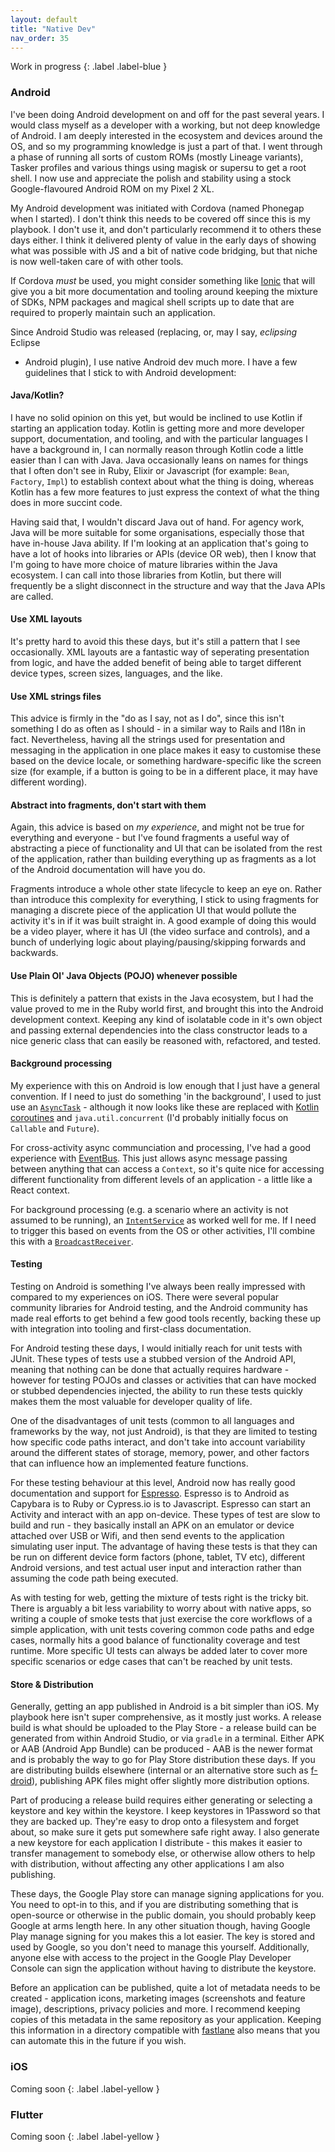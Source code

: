 ```yaml
---
layout: default
title: "Native Dev"
nav_order: 35
---
```


Work in progress
{: .label .label-blue }

### Android

I've been doing Android development on and off for the past several years. I
would class myself as a developer with a working, but not deep knowledge of
Android. I am deeply interested in the ecosystem and devices around the OS, and
so my programming knowledge is just a part of that. I went through a phase of
running all sorts of custom ROMs (mostly Lineage variants), Tasker profiles and
various things using magisk or supersu to get a root shell. I now use and
appreciate the polish and stability using a stock Google-flavoured Android ROM
on my Pixel 2 XL. 

My Android development was initiated with Cordova (named Phonegap when I
started). I don't think this needs to be covered off since this is my playbook.
I don't use it, and don't particularly recommend it to others these days either.
I think it delivered plenty of value in the early days of showing what was
possible with JS and a bit of native code bridging, but that niche is now
well-taken care of with other tools. 

If Cordova _must_ be used, you might consider something like
[Ionic](https://ionicframework.com/) that will give you a bit more documentation
and tooling around keeping the mixture of SDKs, NPM packages and magical shell
scripts up to date that are required to properly maintain such an application.

Since Android Studio was released (replacing, or, may I say, _eclipsing_ Eclipse
+ Android plugin), I use native Android dev much more. I have a few guidelines
that I stick to with Android development:

#### Java/Kotlin?

I have no solid opinion on this yet, but would be inclined to use Kotlin if
starting an application today. Kotlin is getting more and more developer
support, documentation, and tooling, and with the particular languages I have a
background in, I can normally reason through Kotlin code a little easier than I
can with Java. Java occasionally leans on names for things that I often don't
see in Ruby, Elixir or Javascript (for example: `Bean`, `Factory`, `Impl`) to
establish context about what the thing is doing, whereas Kotlin has a few more
features to just express the context of what the thing does in more succint
code. 

Having said that, I wouldn't discard Java out of hand. For agency work, Java
will be more suitable for some organisations, especially those that have
in-house Java ability. If I'm looking at an application that's going to have a
lot of hooks into libraries or APIs (device OR web), then I know that I'm going
to have more choice of mature libraries within the Java ecosystem. I can call
into those libraries from Kotlin, but there will frequently be a slight
disconnect in the structure and way that the Java APIs are called. 

#### Use XML layouts

It's pretty hard to avoid this these days, but it's still a pattern that I see
occasionally. XML layouts are a fantastic way of seperating presentation from
logic, and have the added benefit of being able to target different device
types, screen sizes, languages, and the like.

#### Use XML strings files

This advice is firmly in the "do as I say, not as I do", since this isn't
something I do as often as I should - in a similar way to Rails and I18n in
fact. Nevertheless, having all the strings used for presentation and messaging
in the application in one place makes it easy to customise these based on the
device locale, or something hardware-specific like the screen size (for example,
if a button is going to be in a different place, it may have different wording).


#### Abstract into fragments, don't start with them

Again, this advice is based on _my experience_, and might not be true for
everything and everyone - but I've found fragments a useful way of abstracting a
piece of functionality and UI that can be isolated from the rest of the
application, rather than building everything up as fragments as a lot of the
Android documentation will have you do. 

Fragments introduce a whole other state lifecycle to keep an eye on. Rather than
introduce this complexity for everything, I stick to using fragments for
managing a discrete piece of the application UI that would pollute the activity
it's in if it was built straight in. A good example of doing this would be a
video player, where it has UI (the video surface and controls), and a bunch of
underlying logic about playing/pausing/skipping forwards and backwards.

#### Use Plain Ol' Java Objects (POJO) whenever possible

This is definitely a pattern that exists in the Java ecosystem, but I had the
value proved to me in the Ruby world first, and brought this into the Android
development context. Keeping any kind of isolatable code in it's own object and
passing external dependencies into the class constructor leads to a nice generic
class that can easily be reasoned with, refactored, and tested.

#### Background processing

My experience with this on Android is low enough that I just have a general
convention. If I need to just do something 'in the background', I used to just
use an
[`AsyncTask`](https://developer.android.com/reference/android/os/AsyncTask) -
although it now looks like these are replaced with [Kotlin
coroutines](https://developer.android.com/topic/libraries/architecture/coroutines)
and `java.util.concurrent` (I'd probably initially focus on `Callable` and
`Future`). 

For cross-activity async communciation and processing, I've had a good
experience with [EventBus](https://github.com/greenrobot/EventBus). This just
allows async message passing between anything that can access a `Context`, so
it's quite nice for accessing different functionality from different levels of
an application - a little like a React context.

For background processing (e.g. a scenario where an activity is not assumed to
be running), an
[`IntentService`](https://developer.android.com/reference/android/app/IntentService)
as worked well for me. If I need to trigger this based on events from the OS or
other activities, I'll combine this with a
[`BroadcastReceiver`](https://developer.android.com/reference/android/content/BroadcastReceiver).


#### Testing

Testing on Android is something I've always been really impressed with compared
to my experiences on iOS. There were several popular community libraries for
Android testing, and the Android community has made real efforts to get behind a
few good tools recently, backing these up with integration into tooling and
first-class documentation.

For Android testing these days, I would initially reach for unit tests with
JUnit. These types of tests use a stubbed version of the Android API, meaning
that nothing can be done that actually requires hardware - however for testing
POJOs and classes or activities that can have mocked or stubbed dependencies
injected, the ability to run these tests quickly makes them the most valuable
for developer quality of life.

One of the disadvantages of unit tests (common to all languages and frameworks
by the way, not just Android), is that they are limited to testing how specific
code paths interact, and don't take into account variability around the
different states of storage, memory, power, and other factors that can influence
how an implemented feature functions.

For these testing behaviour at this level, Android now has really good
documentation and support for
[Espresso](https://developer.android.com/training/testing/espresso). Espresso is
to Android as Capybara is to Ruby or Cypress.io is to Javascript. Espresso can
start an Activity and interact with an app on-device. These types of test are
slow to build and run - they basically install an APK on an emulator or device
attached over USB or Wifi, and then send events to the application simulating
user input. The advantage of having these tests is that they can be run on
different device form factors (phone, tablet, TV etc), different Android
versions, and test actual user input and interaction rather than assuming the
code path being executed.

As with testing for web, getting the mixture of tests right is the tricky bit.
There is arguably a bit less variability to worry about with native apps, so
writing a couple of smoke tests that just exercise the core workflows of a
simple application, with unit tests covering common code paths and edge cases,
normally hits a good balance of functionality coverage and test runtime. More
specific UI tests can always be added later to cover more specific scenarios or
edge cases that can't be reached by unit tests.


#### Store & Distribution

Generally, getting an app published in Android is a bit simpler than iOS. My
playbook here isn't super comprehensive, as it mostly just works. A release
build is what should be uploaded to the Play Store - a release build can be
generated from within Android Studio, or via `gradle` in a terminal. Either APK
or AAB (Android App Bundle) can be produced - AAB is the newer format and is
probably the way to go for Play Store distribution these days. If you are
distributing builds elsewhere (internal or an alternative store such as
[f-droid](https://f-droid.org/)), publishing APK files might offer slightly more
distribution options.

Part of producing a release build requires either generating or selecting a
keystore and key within the keystore. I keep keystores in 1Password so that they
are backed up. They're easy to drop onto a filesystem and forget about, so make
sure it gets put somewhere safe right away. I also generate a new keystore for
each application I distribute - this makes it easier to transfer management to
somebody else, or otherwise allow others to help with distribution, without
affecting any other applications I am also publishing.

These days, the Google Play store can manage signing applications for you. You
need to opt-in to this, and if you are distributing something that is
open-source or otherwise in the public domain, you should probably keep Google
at arms length here. In any other situation though, having Google Play manage
signing for you makes this a lot easier. The key is stored and used by Google,
so you don't need to manage this yourself. Additionally, anyone else with access
to the project in the Google Play Developer Console can sign the application
without having to distribute the keystore. 

Before an application can be published, quite a lot of metadata needs to be
created - application icons, marketing images (screenshots and feature image),
descriptions, privacy policies and more. I recommend keeping copies of this
metadata in the same repository as your application. Keeping this information in
a directory compatible with
[fastlane](https://docs.fastlane.tools/actions/supply/) also means that you can
automate this in the future if you wish.

### iOS

Coming soon
{: .label .label-yellow }

### Flutter

Coming soon
{: .label .label-yellow }